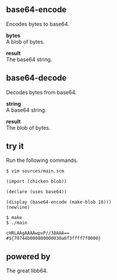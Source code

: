 base64-encode
-------------
Encodes bytes to base64.

__bytes__  
A blob of bytes.

__result__  
The base64 string.

base64-decode
-------------
Decodes bytes from base64.

__string__  
A base64 string.

__result__  
The blob of bytes.

try it
------
Run the following commands.

    $ vim sources/main.scm

    (import (chicken blob))

    (declare (uses base64))

    (display (base64-encode (make-blob 16)))
    (newline)

    $ make
    $ ./main

    cHRLAAgAAAAwpvP//38AAA==
    #${70744b000800000030a6f3ffff7f0000}

powered by
----------
The great libb64.
